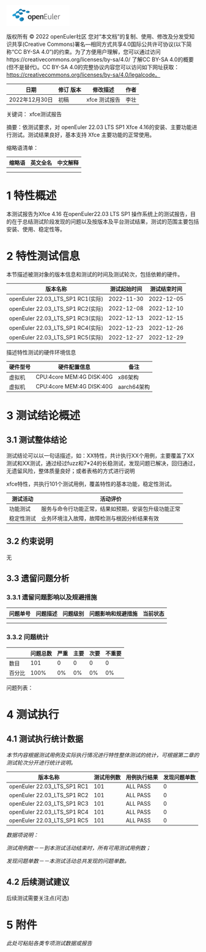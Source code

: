 ![openEuler ico](../../images/openEuler.png)

版权所有 © 2022  openEuler社区
 您对“本文档”的复制、使用、修改及分发受知识共享(Creative Commons)署名—相同方式共享4.0国际公共许可协议(以下简称“CC BY-SA 4.0”)的约束。为了方便用户理解，您可以通过访问https://creativecommons.org/licenses/by-sa/4.0/ 了解CC BY-SA 4.0的概要 (但不是替代)。CC BY-SA 4.0的完整协议内容您可以访问如下网址获取：https://creativecommons.org/licenses/by-sa/4.0/legalcode。

| 日期         | 修订   版本 | 修改描述          | 作者   |
| ------------ | ----------- | ----------------- | ------ |
| 2022年12月30日| 初稿       | xfce 测试报告     | 李壮   |

关键词： xfce测试报告

摘要：依测试要求，对 openEuler 22.03 LTS SP1  Xfce 4.16的安装、主要功能进行测试。测试结果良好，基本支持 Xfce 主要功能的正常使用。

缩略语清单：

| 缩略语 | 英文全名 | 中文解释 |
| ------ | -------- | -------- |
|        |          |          |
|        |          |          |

# 1     特性概述

本测试报告为Xfce 4.16 在openEuler22.03 LTS SP1 操作系统上的测试报告，目的在于总结测试阶段发现的问题以及按版本及平台测试结果，测试的范围主要包括安装、使用、稳定性等。

# 2     特性测试信息

本节描述被测对象的版本信息和测试的时间及测试轮次，包括依赖的硬件。

| 版本名称                  | 测试起始时间  | 测试结束时间 |
| ------------------------- | ------------- | ------------ |
| openEuler 22.03_LTS_SP1 RC1(实际) | 2022-11-30    | 2022-12-05   |
| openEuler 22.03_LTS_SP1 RC2(实际) | 2022-12-08    | 2022-12-10   |
| openEuler 22.03_LTS_SP1 RC3(实际) | 2022-12-13    | 2022-12-15   |
| openEuler 22.03_LTS_SP1 RC4(实际) | 2022-12-23    | 2022-12-26   |
| openEuler 22.03_LTS_SP1 RC5(实际) | 2022-12-27    | 2022-12-29   |
描述特性测试的硬件环境信息

| 硬件型号  | 硬件配置信息              | 备注        |
| --------- | ------------------------- | ----------- |
| 虚拟机    | CPU:4core MEM:4G DISK:40G | x86架构     |
| 虚拟机    | CPU:4core MEM:4G DISK:40G | aarch64架构 |

# 3     测试结论概述

## 3.1   测试整体结论

测试结论可以以一句话描述，如：XX特性，共计执行XX个用例，主要覆盖了XX测试和XX测试，通过经过fuzz和7*24的长稳测试，发现问题已解决，回归通过，无遗留风险，整体质量良好；或者表格的方式进行说明

xfce特性，共执行101个测试用例，覆盖特性的基本功能，稳定性测试。


| 测试活动   | 活动评价                                             |
| ---------- | ---------------------------------------------------- |
| 功能测试   | 服务与命令行功能正常，结果如预期，安装包升级功能正常 |
| 稳定性测试 | 业务环境注入故障，故障检测与根因分析结果有效         |

## 3.2   约束说明

无

## 3.3   遗留问题分析

### 3.3.1 遗留问题影响以及规避措施

| 问题单号 | 问题描述 | 问题级别 | 问题影响和规避措施 | 当前状态 |
| -------- | -------- | -------- | ------------------ | -------- |
|          |          |          |                    |          |
|          |          |          |                    |          |

### 3.3.2 问题统计

|        | 问题总数 | 严重 | 主要  | 次要  | 不重要 |
| ------ | -------- | ---- | ----- | ----- | ------ |
| 数目   | 101      | 0    | 0     | 0     | 0      |
| 百分比 | 100%     | 0%   | 0%    | 0%    | 0%     |

问题列表：

# 4     测试执行

## 4.1   测试执行统计数据

*本节内容根据测试用例及实际执行情况进行特性整体测试的统计，可根据第二章的测试轮次分开进行统计说明。*

| 版本名称            | 测试用例数 | 用例执行结果 | 发现问题单数 |
| ------------------- | ---------- | ------------ | ------------ |
| openEuler 22.03_LTS_SP1 RC1 | 101        | ALL PASS     | 0            |
| openEuler 22.03_LTS_SP1 RC2 | 101        | ALL PASS     | 0            |
| openEuler 22.03_LTS_SP1 RC3 | 101        | ALL PASS     | 0            |
| openEuler 22.03_LTS_SP1 RC4 | 101        | ALL PASS     | 0            |
| openEuler 22.03_LTS_SP1 RC5 | 101        | ALL PASS     | 0            |

*数据项说明：*

*测试用例数－－到本测试活动结束时，所有可用测试用例数；*

*发现问题单数－－本测试活动总共发现的问题单数。*

## 4.2   后续测试建议

后续测试需要关注点(可选)

# 5     附件

*此处可粘贴各类专项测试数据或报告*

 
